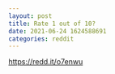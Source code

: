 ```yaml
--- 
layout: post 
title: Rate 1 out of 10? 
date: 2021-06-24 1624588691 
categories: reddit 
--- 
```

https://redd.it/o7enwu